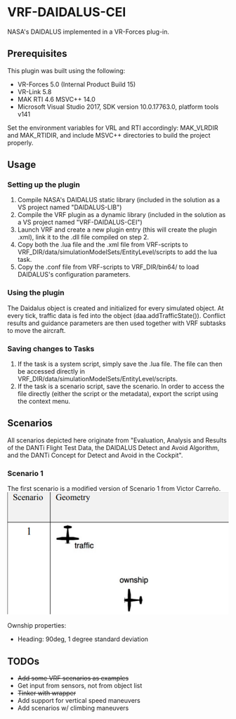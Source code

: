 # VRF-DAIDALUS-CEI
NASA's DAIDALUS implemented in a VR-Forces plug-in.

## Prerequisites 

This plugin was built using the following:
 - VR-Forces 5.0 (Internal Product Build 15)
 - VR-Link 5.8
 - MAK RTI 4.6 MSVC++ 14.0
 - Microsoft Visual Studio 2017, SDK version 10.0.17763.0, platform tools v141

Set the environment variables for VRL and RTI accordingly: MAK_VLRDIR and MAK_RTIDIR, and include MSVC++ directories to build the project properly.


## Usage

### Setting up the plugin

1. Compile NASA's DAIDALUS static library (included in the solution as a VS project named "DAIDALUS-LIB")
2. Compile the VRF plugin as a dynamic library (included in the solution as a VS project named "VRF-DAIDALUS-CEI")
3. Launch VRF and create a new plugin entry (this will create the plugin .xml), link it to the .dll file compiled on step 2.
4. Copy both the .lua file and the .xml file from VRF-scripts to VRF_DIR/data/simulationModelSets/EntityLevel/scripts to add the lua task.
5. Copy the .conf file from VRF-scripts to VRF_DIR/bin64/ to load DAIDALUS's configuration parameters.

### Using the plugin

The Daidalus object is created and initialized for every simulated object. At every tick, traffic data is fed into the object (daa.addTrafficState()). Conflict results and guidance parameters are then used together with VRF subtasks to move the aircraft. 

### Saving changes to Tasks

1. If the task is a system script, simply save the .lua file. The file can then be accessed directly in VRF_DIR/data/simulationModelSets/EntityLevel/scripts.
2. If the task is a scenario script, save the scenario. In order to access the file directly (either the script or the metadata), export the script using the context menu.

## Scenarios

All scenarios depicted here originate from "Evaluation, Analysis and Results of the DANTi Flight Test Data, the DAIDALUS Detect and Avoid Algorithm, and the DANTi Concept for Detect and Avoid in the Cockpit". 


### Scenario 1

The first scenario is a modified version of Scenario 1 from Victor Carreño. 
![Source: Victor Carreño](figures/scenario1_carreno.png)

Ownship properties:
- Heading: 90deg, 1 degree standard deviation



## TODOs

- ~~Add some VRF scenarios as examples~~
- Get input from sensors, not from object list
- ~~Tinker with wrapper~~
- Add support for vertical speed maneuvers
- Add scenarios w/ climbing maneuvers

